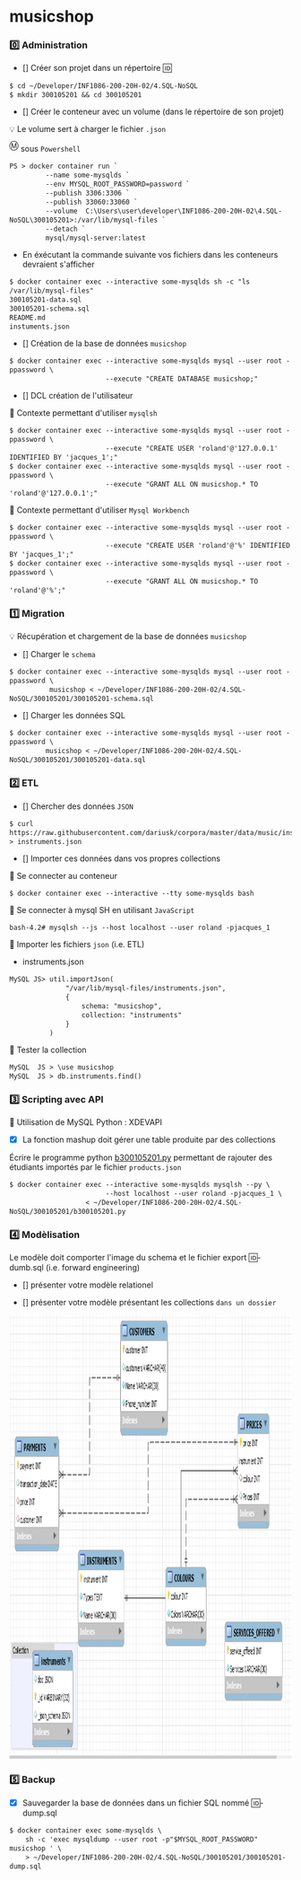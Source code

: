 # musicshop

### :zero: Administration

- [] Créer son projet dans un répertoire :id:

```
$ cd ~/Developer/INF1086-200-20H-02/4.SQL-NoSQL
$ mkdir 300105201 && cd 300105201
```


- [] Créer le conteneur avec un volume (dans le répertoire de son projet)


:bulb: Le volume sert à charger le fichier `.json`



<sup>:m:</sup> sous `Powershell`

```
PS > docker container run `
         --name some-mysqlds `
         --env MYSQL_ROOT_PASSWORD=password `
         --publish 3306:3306 `
         --publish 33060:33060 `
         --volume  C:\Users\user\developer\INF1086-200-20H-02\4.SQL-NoSQL\300105201>:/var/lib/mysql-files `
         --detach `
         mysql/mysql-server:latest
```

* En éxécutant la commande suivante vos fichiers dans les conteneurs devraient s'afficher

```
$ docker container exec --interactive some-mysqlds sh -c "ls /var/lib/mysql-files"
300105201-data.sql
300105201-schema.sql
README.md
instuments.json
```



- [] Création de la base de données `musicshop`

```
$ docker container exec --interactive some-mysqlds mysql --user root -ppassword \
                        --execute "CREATE DATABASE musicshop;"
```

- []  DCL création de l'utilisateur

:pushpin: Contexte permettant d'utiliser `mysqlsh` 

```
$ docker container exec --interactive some-mysqlds mysql --user root -ppassword \
                        --execute "CREATE USER 'roland'@'127.0.0.1' IDENTIFIED BY 'jacques_1';"
$ docker container exec --interactive some-mysqlds mysql --user root -ppassword \
                        --execute "GRANT ALL ON musicshop.* TO 'roland'@'127.0.0.1';"
```

:pushpin: Contexte permettant d'utiliser `Mysql Workbench` 


```
$ docker container exec --interactive some-mysqlds mysql --user root -ppassword \
                        --execute "CREATE USER 'roland'@'%' IDENTIFIED BY 'jacques_1';"
$ docker container exec --interactive some-mysqlds mysql --user root -ppassword \
                        --execute "GRANT ALL ON musicshop.* TO 'roland'@'%';"
```

### :one: Migration

:bulb: Récupération et chargement de la base de données `musicshop`

- [] Charger le `schema`

```
$ docker container exec --interactive some-mysqlds mysql --user root -ppassword \
          musicshop < ~/Developer/INF1086-200-20H-02/4.SQL-NoSQL/300105201/300105201-schema.sql
```

- [] Charger les données SQL

```
$ docker container exec --interactive some-mysqlds mysql --user root -ppassword \
         musicshop < ~/Developer/INF1086-200-20H-02/4.SQL-NoSQL/300105201/300105201-data.sql
```

### :two: ETL

- [] Chercher des données `JSON`

```
$ curl https://raw.githubusercontent.com/dariusk/corpora/master/data/music/instruments.json > instruments.json
```

- [] Importer ces données dans vos propres collections

:pushpin: Se connecter au conteneur

```
$ docker container exec --interactive --tty some-mysqlds bash
```

:pushpin: Se connecter à mysql SH en utilisant `JavaScript`

```
bash-4.2# mysqlsh --js --host localhost --user roland -pjacques_1
```

:pushpin: Importer les fichiers `json` (i.e. ETL)

* instruments.json

```
MySQL JS> util.importJson(
              "/var/lib/mysql-files/instruments.json", 
              {
                  schema: "musicshop", 
                  collection: "instruments"
              }
          )
```

:pushpin: Tester la collection

```
MySQL  JS > \use musicshop
MySQL  JS > db.instruments.find()
```

### :three: Scripting avec API

:pushpin: Utilisation de MySQL Python : XDEVAPI 

- [x] La fonction mashup doit gérer une table produite par des collections

Écrire le programme python [b300105201.py](b300105201.py) permettant de rajouter des étudiants importés par le fichier `products.json`

```
$ docker container exec --interactive some-mysqlds mysqlsh --py \
                        --host localhost --user roland -pjacques_1 \
                   < ~/Developer/INF1086-200-20H-02/4.SQL-NoSQL/300105201/b300105201.py
```

### :four: Modèlisation

Le modèle doit comporter l'image du schema et le fichier export :id:-dumb.sql (i.e. forward engineering)

- [] présenter votre modèle relationel

- [] présenter votre modèle présentant les collections `dans un dossier`

<img src="musicshop1.PNG" witdth=920 height=791 ></img>


### :five: Backup

- [x] Sauvegarder la base de données dans un fichier SQL nommé 🆔-dump.sql
 
```
$ docker container exec some-mysqlds \
    sh -c 'exec mysqldump --user root -p"$MYSQL_ROOT_PASSWORD" musicshop ' \
    > ~/Developer/INF1086-200-20H-02/4.SQL-NoSQL/300105201/300105201-dump.sql
```
